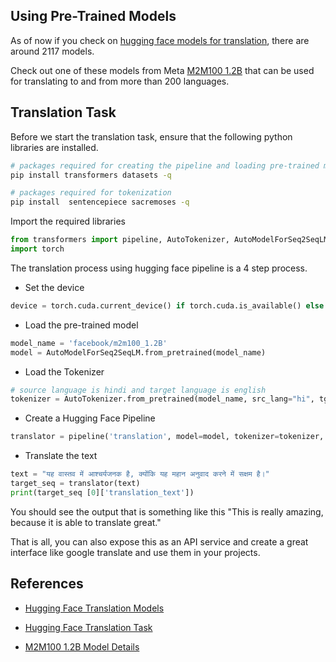 ## Using Pre-Trained Models

As of now if you check on [hugging face models for translation](https://huggingface.co/tasks/translation), there are around 2117 models.

Check out one of these models from Meta [M2M100 1.2B](https://huggingface.co/facebook/m2m100_1.2B) that can be used for translating to and from more than 200 languages.

## Translation Task

Before we start the translation task, ensure that the following python libraries are installed.

```bash
# packages required for creating the pipeline and loading pre-trained models
pip install transformers datasets -q

# packages required for tokenization
pip install  sentencepiece sacremoses -q
```

Import the required libraries

```python
from transformers import pipeline, AutoTokenizer, AutoModelForSeq2SeqLM
import torch
```

The translation process using hugging face pipeline is a 4 step process.

* Set the device
```python
device = torch.cuda.current_device() if torch.cuda.is_available() else -1
````
* Load the pre-trained model
```python
model_name = 'facebook/m2m100_1.2B'
model = AutoModelForSeq2SeqLM.from_pretrained(model_name)
````

* Load the Tokenizer
```python
# source language is hindi and target language is english
tokenizer = AutoTokenizer.from_pretrained(model_name, src_lang="hi", tgt_lang="en")
````

* Create a Hugging Face Pipeline
```python
translator = pipeline('translation', model=model, tokenizer=tokenizer, src_lang="hi", tgt_lang="en",device=device)
````

* Translate the text
```python
text = "यह वास्तव में आश्चर्यजनक है, क्योंकि यह महान अनुवाद करने में सक्षम है।"
target_seq = translator(text)
print(target_seq [0]['translation_text'])
````

You should see the output that is something like this
"This is really amazing, because it is able to translate great."

That is all, you can also expose this as an API service and create a great interface like google translate and use them in your projects.

## References

* [Hugging Face Translation Models](https://huggingface.co/models?pipeline_tag=translation&sort=downloads)

* [Hugging Face Translation Task](https://huggingface.co/tasks/translation)

* [M2M100 1.2B Model Details](https://huggingface.co/facebook/m2m100_1.2B)
